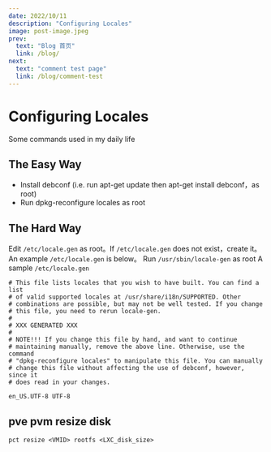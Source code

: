 ```yaml
---
date: 2022/10/11
description: "Configuring Locales"
image: post-image.jpeg
prev:
  text: "Blog 首页"
  link: /blog/
next:
  text: "comment test page"
  link: /blog/comment-test
---
```


# Configuring Locales

Some commands used in my daily life

## The Easy Way

 - Install debconf (i.e. run apt-get update then apt-get install debconf，as root)
 - Run dpkg-reconfigure locales as root
 
<!--more-->
## The Hard Way
Edit `/etc/locale.gen` as root。If `/etc/locale.gen` does not exist，create it。An example `/etc/locale.gen` is below。
Run `/usr/sbin/locale-gen` as root
A sample `/etc/locale.gen`
```
# This file lists locales that you wish to have built. You can find a list
# of valid supported locales at /usr/share/i18n/SUPPORTED. Other
# combinations are possible, but may not be well tested. If you change
# this file, you need to rerun locale-gen.
#
# XXX GENERATED XXX
#
# NOTE!!! If you change this file by hand, and want to continue
# maintaining manually, remove the above line. Otherwise, use the command
# "dpkg-reconfigure locales" to manipulate this file. You can manually
# change this file without affecting the use of debconf, however, since it
# does read in your changes.

en_US.UTF-8 UTF-8
```
## pve pvm resize disk
`pct resize <VMID> rootfs <LXC_disk_size>`

